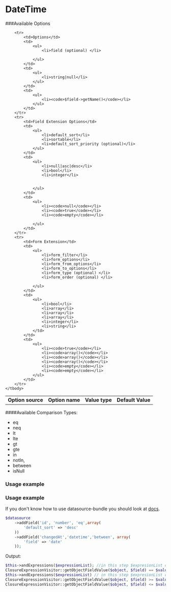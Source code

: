 # DateTime

###Available Options
<table>
    <head>
        <tr>
            <td><b>Option source</b></td>
            <td><b>Option name</b></td>
            <td><b>Value type</b></td>
            <td><b>Default Value</b></td>
        </tr>
    </head>
    <tbody>

        <tr>
            <td>Options</td>
            <td>
                <ul>
                    <li>field (optional) </li>

                </ul>
            </td>
            <td>
                <ul>
                    <li>string|null</li>
                </ul>
            </td>
            <td>
                <ul>
                    <li><code>$field->getName()</code></li>
                </ul>
            </td>
        </tr>
        <tr>
            <td>Field Extension Options</td>
            <td>
                <ul>
                    <li>default_sort</li>
                    <li>sortable</li>
                    <li>default_sort_priority (optional)</li>
                </ul>
            </td>
            <td>
                <ul>
                    <li>null|asc|desc</li>
                    <li>bool</li>
                    <li>integer</li>


                </ul>
            </td>
            <td>
                <ul>
                    <li><code>null</code></li>
                    <li><code>true</code></li>
                    <li><code>empty</code></li>

                </ul>
            </td>
        </tr>
        <tr>
            <td>Form Extension</td>
            <td>
                <ul>
                    <li>form_filter</li>
                    <li>form_options</li>
                    <li>form_from_options</li>
                    <li>form_to_options</li>
                    <li>form_type (optional) </li>
                    <li>form_order (optional) </li>

                </ul>
            </td>
            <td>
                <ul>
                    <li>bool</li>
                    <li>array</li>
                    <li>array</li>
                    <li>array</li>
                    <li>integer</li>
                    <li>string</li>
                </td>
            </td>
            <td>
                <ul>
                    <li><code>true</code></li>
                    <li><code>array()</code></li>
                    <li><code>array()</code></li>
                    <li><code>array()</code></li>
                    <li><code>empty</code></li>
                    <li><code>empty</code></li>
                </ul>
            </td>
        </tr>
    </tbody>
</table>


####Available Comparison Types:
* eq
* neq
* lt
* lte
* gt
* gte
* in
* notIn,
* between
* isNull

### Usage example

### Usage example

If you don't know how to use datasource-bundle you should look at [docs](https://github.com/fsi-open/datasource/blob/master/doc/en/drivers/collection.md).

```php
$datasource
    ->addField('id', 'number', 'eq',array(
        'default_sort' => 'desc'
    ))
    ->addField('changedAt','datetime','between', array(
        'field' => 'date'
    ));
```
Output:
```php
$this->andExpressions($expressionList); //in this step $expresionList contain filter for id, date fields
ClosureExpressionVisitor::getObjectFieldValue($object, $field) == $value; // $field less than or equal $value for $object, $field contain id field
$this->andExpressions($expressionList) // in this step $expresionList contain two filters for date lte and gte
ClosureExpressionVisitor::getObjectFieldValue($object, $field) >= $value; // $field greater than or equal $value for $object
ClosureExpressionVisitor::getObjectFieldValue($object, $field) <= $value; // $field less than or equal $value for $object

```
